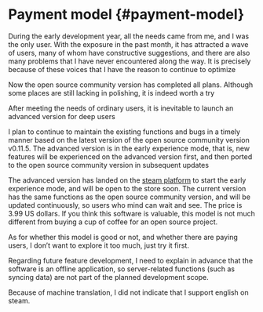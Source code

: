 # Payment model {#payment-model}

During the early development year, all the needs came from me, and I was the only user. With the exposure in the past month, it has attracted a wave of users, many of whom have constructive suggestions, and there are also many problems that I have never encountered along the way. It is precisely because of these voices that I have the reason to continue to optimize

Now the open source community version has completed all plans. Although some places are still lacking in polishing, it is indeed worth a try

After meeting the needs of ordinary users, it is inevitable to launch an advanced version for deep users

I plan to continue to maintain the existing functions and bugs in a timely manner based on the latest version of the open source community version v0.11.5. The advanced version is in the early experience mode, that is, new features will be experienced on the advanced version first, and then ported to the open source community version in subsequent updates

The advanced version has landed on the [steam platform](https://store.steampowered.com/app/3026040/shion/) to start the early experience mode, and will be open to the store soon. The current version has the same functions as the open source community version, and will be updated continuously, so users who mind can wait and see. The price is 3.99 US dollars. If you think this software is valuable, this model is not much different from buying a cup of coffee for an open source project.

As for whether this model is good or not, and whether there are paying users, I don’t want to explore it too much, just try it first.

Regarding future feature development, I need to explain in advance that the software is an offline application, so server-related functions (such as syncing data) are not part of the planned development scope.

Because of machine translation, I did not indicate that I support english on steam.